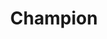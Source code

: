 ---
title: "Champion"
canonical: "skill/champion"
lists:
    - paladin-loresheet
tier: 1
osp_cost: 10
---